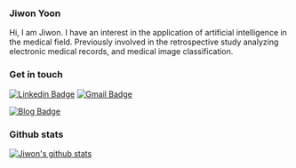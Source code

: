 ### Jiwon Yoon
Hi, I am Jiwon. I have an interest in the application of artificial intelligence in the medical field. Previously involved in the retrospective study analyzing electronic medical records, and medical image classification.


### Get in touch
[![Linkedin Badge](https://img.shields.io/badge/-LinkedIn-blue?style=flat-square&logo=Linkedin&logoColor=white&link=https://www.linkedin.com/in/jiwon-yoon-0992361b5/)](https://www.linkedin.com/in/jiwon-yoon-0992361b5/)
[![Gmail Badge](https://img.shields.io/badge/Gmail-d14836?style=flat-square&logo=Gmail&logoColor=white&link=mailto:yoon.jiwon.g@gmail.com)](mailto:yoon.jiwon.g@gmail.com)
<!--[![Notion Badge](https://img.shields.io/badge/Notion-white?style=flat-square&logo=Notion&logoColor=black&link=https://www.notion.so/Jiwon-s-Blog-c2ef49f4a5f6466492c928fef2cd0d40)](https://www.notion.so/Jiwon-s-Blog-c2ef49f4a5f6466492c928fef2cd0d40) -->
[![Blog Badge](https://img.shields.io/badge/Blog-T-lightgrey&link=https://jwon-yoon.tistory.com/)](https://jwon-yoon.tistory.com/)


### Github stats
[![Jiwon's github stats](https://github-readme-stats.vercel.app/api?username=yooonjiwon&show_icons=true&theme=graywhite)](https://github.com/anuraghazra/github-readme-stats)
<!--
**yooonjiwon/yooonjiwon** is a ✨ _special_ ✨ repository because its `README.md` (this file) appears on your GitHub profile.

Here are some ideas to get you started:

- 🔭 I’m currently working on ...
- 🌱 I’m currently learning ...
- 👯 I’m looking to collaborate on ...
- 🤔 I’m looking for help with ...
- 💬 Ask me about ...
- 📫 How to reach me: ...
- 😄 Pronouns: ...
- ⚡ Fun fact: ...
-->
